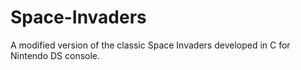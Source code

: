 # Space-Invaders
A modified version of the classic Space Invaders developed in C for Nintendo DS console.
